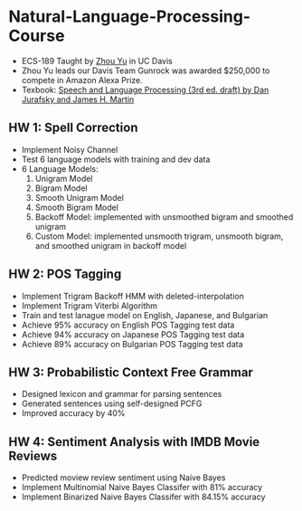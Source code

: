 # Natural-Language-Processing-Course
* ECS-189 Taught by [Zhou Yu](http://www.cs.cmu.edu/~zhouyu/) in UC Davis
* Zhou Yu leads our Davis Team Gunrock was awarded $250,000 to compete in Amazon Alexa Prize.
* Texbook: [Speech and Language Processing (3rd ed. draft) by Dan Jurafsky and James H. Martin](http://web.stanford.edu/~jurafsky/slp3/)

## HW 1: Spell Correction
* Implement Noisy Channel
* Test 6 language models with training and dev data
* 6 Language Models: 
  1. Unigram Model
  2. Bigram Model 
  3. Smooth Unigram Model 
  4. Smooth Bigram Model
  5. Backoff Model: implemented with unsmoothed bigram and smoothed unigram
  6. Custom Model: implemented unsmooth trigram, unsmooth bigram, and smoothed unigram in backoff model
  
## HW 2: POS Tagging
* Implement Trigram Backoff HMM with deleted-interpolation
* Implement Trigram Viterbi Algorithm
* Train and test lanague model on English, Japanese, and Bulgarian
* Achieve 95% accuracy on English POS Tagging test data
* Achieve 94% accuracy on Japanese POS Tagging test data
* Achieve 89% accuracy on Bulgarian POS Tagging test data

## HW 3: Probabilistic Context Free Grammar
* Designed lexicon and grammar for parsing sentences
* Generated sentences using self-designed PCFG
* Improved accuracy by 40%

## HW 4: Sentiment Analysis with IMDB Movie Reviews 
* Predicted moview review sentiment using Naive Bayes
* Implement Multinomial Naive Bayes Classifer with 81% accuracy
* Implement Binarized Naive Bayes Classifer with 84.15% accuracy
